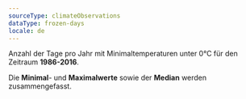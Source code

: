 ```yaml
---
sourceType: climateObservations
dataType: frozen-days
locale: de
---
```


Anzahl der Tage pro Jahr mit Minimaltemperaturen unter 0°C für den Zeitraum
**1986-2016**.

Die **Minimal**- und **Maximalwerte** sowie der **Median** werden
zusammengefasst.
